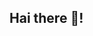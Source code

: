## Hai there 👋!

<!--
**aztro-leakz/aztro-leakz** is a ✨ _special_ ✨ repository because its `README.md` (this file) appears on your GitHub profile.

## ABOUT ME
hai im aztro. im a 14 year old boy currently in high school. i am currently  in the midle of working on a project called Bypazzr [this!](https://github.com/aztro-leakz/BYPAZZ)  and im also hoping to start more projects like that one! i am currently  open for hire although i dont know what you would want me for XD.

## WHAT I DO
so currently i am working on a big  project. it is release and called BYPAZZR as i stated earlier. it has tons of working ways to bypass school blockers and is constanly tested and updated. mostly i work on projects or things relatedd  to scchool bypasses because i think its fun to give other kids internet freedome at scchool and i hate the blockers. mainly securly beccause they spy on kids and other bad things. but i do recomend  checking it out because i update it constantly :3.

## THATS ALL FOR NOW :3 
